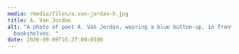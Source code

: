 ```yaml
---
media: /media/files/a.van-jordan-h.jpg
title: A. Van Jordan
alt: "A photo of poet A. Van Jordan, wearing a blue button-up, in front of some
  bookshelves. "
date: 2020-09-09T16:27:00-0500
---
```

